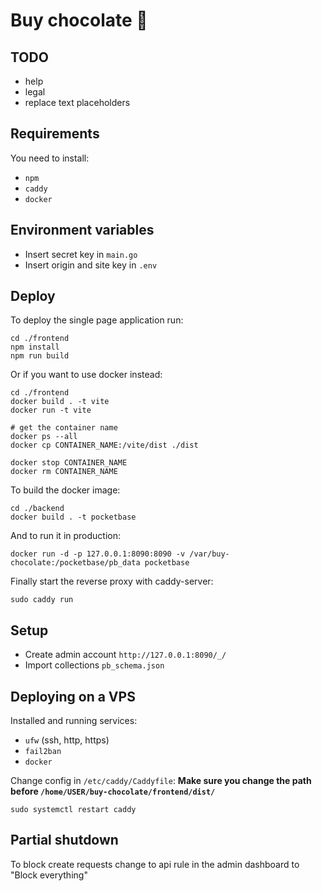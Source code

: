# Buy chocolate 🍫

## TODO

* help
* legal
* replace text placeholders

## Requirements

You need to install:
* ```npm```
* ```caddy```
* ```docker```

## Environment variables

* Insert secret key in ```main.go```
* Insert origin and site key in ```.env```

## Deploy

To deploy the single page application run:
```
cd ./frontend
npm install
npm run build
```

Or if you want to use docker instead:
```
cd ./frontend
docker build . -t vite
docker run -t vite

# get the container name
docker ps --all
docker cp CONTAINER_NAME:/vite/dist ./dist

docker stop CONTAINER_NAME
docker rm CONTAINER_NAME
```

To build the docker image:
```
cd ./backend
docker build . -t pocketbase
```

And to run it in production:

```
docker run -d -p 127.0.0.1:8090:8090 -v /var/buy-chocolate:/pocketbase/pb_data pocketbase
```

Finally start the reverse proxy with caddy-server:
```
sudo caddy run
```

## Setup

* Create admin account ```http://127.0.0.1:8090/_/```
* Import collections ```pb_schema.json```

## Deploying on a VPS

Installed and running services:
* ```ufw``` (ssh, http, https)
* ```fail2ban```
* ```docker```

Change config in ```/etc/caddy/Caddyfile```:
**Make sure you change the path before ```/home/USER/buy-chocolate/frontend/dist/```**
```
sudo systemctl restart caddy
```

## Partial shutdown

To block create requests change to api rule in the admin dashboard to "Block everything"
